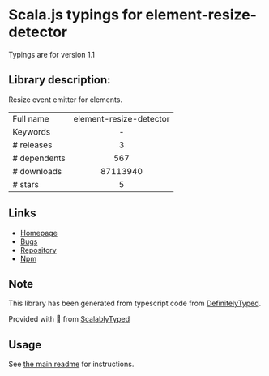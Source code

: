 
# Scala.js typings for element-resize-detector

Typings are for version 1.1

## Library description:
Resize event emitter for elements.

|                    |                 |
| ------------------ | :-------------: |
| Full name          | element-resize-detector |
| Keywords           | - |
| # releases         | 3 |
| # dependents       | 567 |
| # downloads        | 87113940 |
| # stars            | 5 |

## Links
- [Homepage](https://github.com/wnr/element-resize-detector)
- [Bugs](https://github.com/wnr/element-resize-detector/issues)
- [Repository](https://github.com/wnr/element-resize-detector)
- [Npm](https://www.npmjs.com/package/element-resize-detector)
    


## Note
This library has been generated from typescript code from [DefinitelyTyped](https://definitelytyped.org).

Provided with :purple_heart: from [ScalablyTyped](https://github.com/oyvindberg/ScalablyTyped)

## Usage
See [the main readme](../../readme.md) for instructions.


